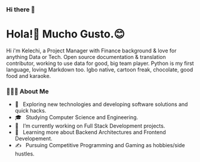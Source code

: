 ### Hi there 👋
# Hola!:wave: Mucho Gusto.:blush:

Hi i'm Kelechi, a Project Manager with Finance background & love for anything Data or Tech. Open source documentation & translation contributor, working to use data for good, big team player. Python is my first language, loving Markdown too. Igbo native, cartoon freak, chocolate, good food and karaoke.


<div align="left"> 
  <h3> 👨🏻‍💻 About Me </h3>

  - 🤔 &nbsp; Exploring new technologies and developing software solutions and quick hacks.
  - 🎓 &nbsp; Studying Computer Science and Engineering.
  - 💼 &nbsp; I’m currently working on Full Stack Development projects.
  - 🌱 &nbsp; Learning more about Backend Architectures and Frontend Developement.
  - ✍️ &nbsp; Pursuing Competitive Programming and Gaming as hobbies/side hustles.  
</div> 
